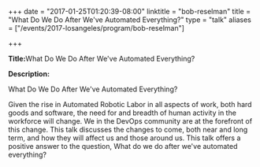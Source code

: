 +++
date = "2017-01-25T01:20:39-08:00"
linktitle = "bob-reselman"
title = "What Do We Do After We've Automated Everything?"
type = "talk"
aliases = ["/events/2017-losangeles/program/bob-reselman"]

+++

<div class="span-15  ">
  <div class="span-15  last ">
  <p><strong>Title:</strong>What Do We Do After We've Automated Everything?</p>
  <p><strong>Description:</strong></p>
<p>
What Do We Do After We've Automated Everything?
</p>
<p>
Given the rise in Automated Robotic Labor in all aspects of work, both hard goods and software, the need for and breadth of human activity in the workforce will change. We in the DevOps community are at the forefront of this change. This talk discusses the changes to come,  both near and long term,  and how they will affect us and those around us. This talk offers a positive answer to the question, What do we do after we've automated everything?
</p>
  </div>
</div>
